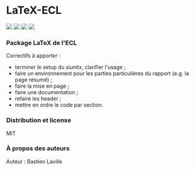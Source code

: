 # LaTeX-ECL
[![](https://img.shields.io/badge/donate-paypal-46AFE0.svg)](https://www.paypal.me/bastienlaville)
![](https://img.shields.io/github/license/XeBasTeX/LaTeX-ECL.svg)
![](https://img.shields.io/github/languages/code-size/badges/shields.svg)
[![](https://img.shields.io/github/package-json/v/XeBasTeX/LaTeX-ECL.svg)](https://img.shields.io/github/package-json/v/XeBasTeX/LaTeX-ECL.svg)

### Package LaTeX de l'ECL

Correctifs à apporter :
- terminer le setup du siunitx, clarifier l'usage ;
- faire un environnement pour les parties particulières du rapport (e.g. la page résumé) ;
- faire la mise en page ;
- faire une documentation ;
- refaire les header ;
- mettre en ordre le code par section.

### Distribution et license

MIT

### À propos des auteurs

Auteur : Bastien Laville
